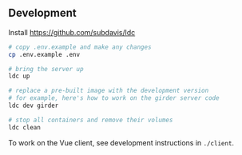 ## Development

Install https://github.com/subdavis/ldc

```bash
# copy .env.example and make any changes
cp .env.example .env

# bring the server up
ldc up

# replace a pre-built image with the development version
# for example, here's how to work on the girder server code
ldc dev girder

# stop all containers and remove their volumes
ldc clean
```

To work on the Vue client, see development instructions in `./client`.
